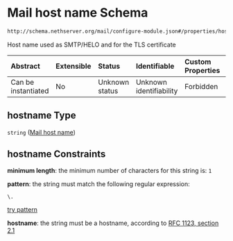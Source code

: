 # Mail host name Schema

```txt
http://schema.nethserver.org/mail/configure-module.json#/properties/hostname
```

Host name used as SMTP/HELO and for the TLS certificate

| Abstract            | Extensible | Status         | Identifiable            | Custom Properties | Additional Properties | Access Restrictions | Defined In                                                                   |
| :------------------ | :--------- | :------------- | :---------------------- | :---------------- | :-------------------- | :------------------ | :--------------------------------------------------------------------------- |
| Can be instantiated | No         | Unknown status | Unknown identifiability | Forbidden         | Allowed               | none                | [configure-module.json\*](mail/configure-module.json "open original schema") |

## hostname Type

`string` ([Mail host name](configure-module-properties-mail-host-name.md))

## hostname Constraints

**minimum length**: the minimum number of characters for this string is: `1`

**pattern**: the string must match the following regular expression:&#x20;

```regexp
\.
```

[try pattern](https://regexr.com/?expression=%5C. "try regular expression with regexr.com")

**hostname**: the string must be a hostname, according to [RFC 1123, section 2.1](https://tools.ietf.org/html/rfc1123 "check the specification")
